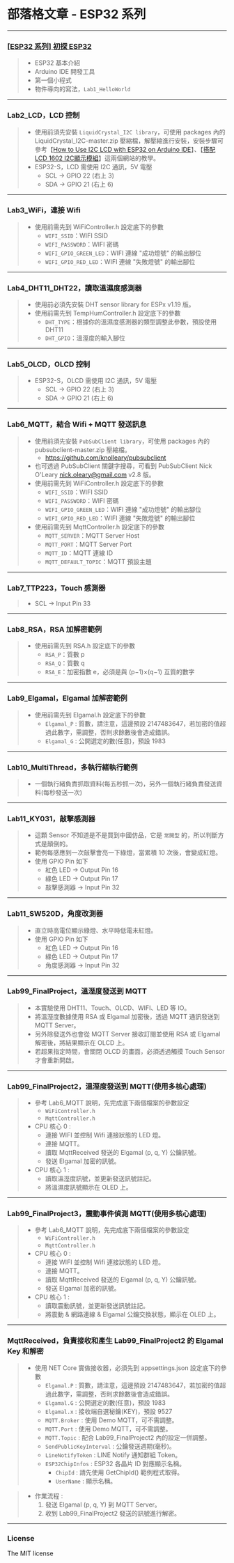 # 部落格文章 - ESP32 系列


---
### [[ESP32 系列] 初探 ESP32](https://lawrencetech.blogspot.com/2024/03/esp32-esp32.html) 
> * ESP32 基本介紹
> * Arduino IDE 開發工具
> * 第一個小程式
> * 物件導向的寫法，```Lab1_HelloWorld```


---
### Lab2_LCD，LCD 控制
> * 使用前須先安裝 `LiquidCrystal_I2C library`，可使用 packages 內的 LiquidCrystal_I2C-master.zip 壓縮檔，解壓縮進行安裝，安裝步驟可參考【[How to Use I2C LCD with ESP32 on Arduino IDE](https://randomnerdtutorials.com/esp32-esp8266-i2c-lcd-arduino-ide/)】、【[搭配LCD 1602 I2C顯示模組](https://shop.mirotek.com.tw/iot/esp32-start-9/)】這兩個網站的教學。
> * ESP32-S，LCD 需使用 I2C 通訊，5V 電壓
>     + SCL → GPIO 22 (右上 3)
>     + SDA → GPIO 21 (右上 6)


---
### Lab3_WiFi，連接 Wifi
> * 使用前需先到 WiFiController.h 設定底下的參數 
>     + `WIFI_SSID`：WIFI SSID
>     + `WIFI_PASSWORD`：WIFI 密碼
>     + `WIFI_GPIO_GREEN_LED`：WIFI 連線 "成功燈號" 的輸出腳位
>     + `WIFI_GPIO_RED_LED`：WIFI 連線 "失敗燈號" 的輸出腳位 


---
### Lab4_DHT11_DHT22，讀取溫濕度感測器
> * 使用前必須先安裝 DHT sensor library for ESPx v1.19 版。
> * 使用前需先到 TempHumController.h 設定底下的參數  
>     + `DHT_TYPE`：根據你的溫濕度感測器的類型調整此參數，預設使用 DHT11
>     + `DHT_GPIO`：溫溼度的輸入腳位


---
### Lab5_OLCD，OLCD 控制
> * ESP32-S，OLCD 需使用 I2C 通訊，5V 電壓
>     + SCL → GPIO 22 (右上 3)
>     + SDA → GPIO 21 (右上 6)


---
### Lab6_MQTT，結合 Wifi + MQTT 發送訊息
> * 使用前須先安裝 `PubSubClient library`，可使用 packages 內的 pubsubclient-master.zip 壓縮檔。
>   * https://github.com/knolleary/pubsubclient
> * 也可透過 PubSubClient 關鍵字搜尋，可看到 PubSubClient Nick O'Leary <nick.oleary@gmail.com> v2.8 版。
> * 使用前需先到 WiFiController.h 設定底下的參數 
>     + `WIFI_SSID`：WIFI SSID
>     + `WIFI_PASSWORD`：WIFI 密碼
>     + `WIFI_GPIO_GREEN_LED`：WIFI 連線 "成功燈號" 的輸出腳位
>     + `WIFI_GPIO_RED_LED`：WIFI 連線 "失敗燈號" 的輸出腳位 
> * 使用前需先到 MqttController.h 設定底下的參數 
>     + `MQTT_SERVER`：MQTT Server Host
>     + `MQTT_PORT`：MQTT Server Port
>     + `MQTT_ID`：MQTT 連線 ID
>     + `MQTT_DEFAULT_TOPIC`：MQTT 預設主題


---
### Lab7_TTP223，Touch 感測器
> * SCL → Input Pin 33


---
### Lab8_RSA，RSA 加解密範例
> * 使用前需先到 RSA.h 設定底下的參數 
>     + `RSA_P`：質數 p
>     + `RSA_Q`：質數 q
>     + `RSA_E`：加密指數 e，必須是與 (p−1)×(q−1) 互質的數字


---
### Lab9_Elgamal，Elgamal 加解密範例
> * 使用前需先到 Elgamal.h 設定底下的參數 
>     + `Elgamal_P` : 質數，請注意，這邊預設 2147483647，若加密的值超過此數字，需調整，否則求餘數後會造成錯誤。
>     + `Elgamal_G` : 公開選定的數(任意)，預設 1983


---
### Lab10_MultiThread，多執行緒執行範例
> * 一個執行緒負責抓取資料(每五秒抓一次)，另外一個執行緒負責發送資料(每秒發送一次)


---
### Lab11_KY031，敲擊感測器
> * 這顆 Sensor 不知道是不是買到中國仿品，它是 `常開型` 的，所以判斷方式是顛倒的。
> * 範例每感應到一次敲擊會亮一下綠燈，當累積 10 次後，會變成紅燈。
> * 使用 GPIO Pin 如下
>     + 紅色 LED → Output Pin 16
>     + 綠色 LED → Output Pin 17
>     + 敲擊感測器 → Input Pin 32


---
### Lab11_SW520D，角度改測器
> * 直立時高電位顯示綠燈、水平時低電未紅燈。
> * 使用 GPIO Pin 如下
>     + 紅色 LED → Output Pin 16
>     + 綠色 LED → Output Pin 17
>     + 角度感測器 → Input Pin 32


---
### Lab99_FinalProject，溫溼度發送到 MQTT
> * 本實驗使用 DHT11、Touch、OLCD、WIFI、LED 等 IO。
> * 將溫溼度數據使用 RSA 或 Elgamal 加密後，透過 MQTT 通訊發送到 MQTT Server。
> * 另外除發送外也會從 MQTT Server 接收訂閱並使用 RSA 或 Elgamal 解密後，將結果顯示在 OLCD 上。
> * 若超果指定時間，會關閉 OLCD 的畫面，必須透過觸摸 Touch Sensor 才會重新開啟。


---
### Lab99_FinalProject2，溫溼度發送到 MQTT(使用多核心處理)
> * 參考 Lab6_MQTT 說明，先完成底下兩個檔案的參數設定
>     + `WiFiController.h` 
>     + `MqttController.h` 
> *  CPU 核心 0 : 
>     + 連接 WIFI 並控制 Wifi 連接狀態的 LED 燈。
>     + 連接 MQTT。
>     + 讀取 MqttReceived 發送的 Elgamal (p, q, Y) 公鑰訊號。
>     + 發送 Elgamal 加密的訊號。
> *  CPU 核心 1 : 
>     + 讀取溫溼度訊號，並更新發送訊號註記。
>     + 將溫濕度訊號顯示在 OLED 上。


---
### Lab99_FinalProject3，震動事件偵測 MQTT(使用多核心處理)
> * 參考 Lab6_MQTT 說明，先完成底下兩個檔案的參數設定
>     + `WiFiController.h` 
>     + `MqttController.h` 
> *  CPU 核心 0 : 
>     + 連接 WIFI 並控制 Wifi 連接狀態的 LED 燈。
>     + 連接 MQTT。
>     + 讀取 MqttReceived 發送的 Elgamal (p, q, Y) 公鑰訊號。
>     + 發送 Elgamal 加密的訊號。
> *  CPU 核心 1 : 
>     + 讀取震動訊號，並更新發送訊號註記。
>     + 將震動 & 網路連線 & Elgamal 公鑰交換狀態，顯示在 OLED 上。


---
### MqttReceived，負責接收和產生 Lab99_FinalProject2 的 Elgamal Key 和解密
> * 使用 NET Core 實做接收器，必須先到 appsettings.json 設定底下的參數 
>     + `Elgamal.P` : 質數，請注意，這邊預設 2147483647，若加密的值超過此數字，需調整，否則求餘數後會造成錯誤。
>     + `Elgamal.G` : 公開選定的數(任意)，預設 1983
>     + `Elgamal.x` : 接收端自選秘鑰(KEY)，預設 9527
>     + `MQTT.Broker` : 使用 Demo MQTT，可不需調整。
>     + `MQTT.Port` : 使用 Demo MQTT，可不需調整。
>     + `MQTT.Topic` : 配合 Lab99_FinalProject2 內的設定一併調整。
>     + `SendPublicKeyInterval` : 公鑰發送週期(毫秒)。
>     + `LineNotifyToken` : LINE Notify 通知群組 Token。
>     + `ESP32ChipInfos` : ESP32 各晶片 ID 對應顯示名稱。
>       + `ChipId` : 請先使用 GetChipId() 範例程式取得。
>       + `UserName` : 顯示名稱。

> * 作業流程 :
>     1. 發送 Elgamal (p, q, Y) 到 MQTT Server。
>     2. 收到 Lab99_FinalProject2 發送的訊號進行解密。




---
### License
The MIT license